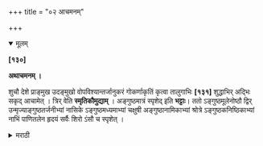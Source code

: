 +++
title = "०२ आचमनम्"

+++

<details open><summary>मूलम्</summary>

**[१३०]**

**अथाचमनम् ।**

शुचौ देशे प्राङ्मुख उदङ्मुखो वोपविश्यान्तर्जानुकरं गोकर्णाकृतिं कृत्वा तालुगाभिः **[१३१]** शुद्धाभिर् अद्भिः सकृद् आचामेत् । त्रिर् वेति **स्मृतिकौमुद्याम्** । अङ्गुष्ठमात्रं स्पृशेद् इति **भट्टाः**। ततो ऽङ्गुष्ठमूलेनोष्ठौ द्विर् उन्मृज्याङ्गुष्ठतर्जनीभ्यां नासिके ऽङ्गुष्ठमध्यमाभ्यां चक्षुषी अङ्गुष्ठानामिकाभ्यां श्रोत्रे ऽङ्गुष्ठकनिष्ठिकाभ्यां नाभिं पाणितलेन हृदयं सर्वैः शिरो ऽंसौ च स्पृशेत् ।

</details>

<details><summary>मराठी</summary>

यानन्तर आचमनविधि साङ्गतोः शुद्ध प्रदेशाम्त पूर्वाभिमुख अथवा उत्तराभिमुख बसून, गुडघ्याच्या आम्त हात घेऊन, गायीच्या कर्णासारखा हस्त करून, तालूपर्यम्त पोचणान्या शुद्धोदकानेम्, एकवेळ आच मन करावे. "किंवा ३ वेळ करावें," असे स्मृतिकौमुदीत साङ्गितले आहे. "अङ्गु प्ठमात्र स्पर्श करावा,' असें भट्ट ह्मणतात. नन्तर अङ्गुष्ठमूलाने ओठाम्स २ वेळ उन्मार्जन करून, अङ्गुष्ठतर्जनीन्नी २ नी नाकपुड्याम्स स्पर्श करून; अङ्गुष्ठमध्यमान्नी नेत्रांस, अङ्गुष्ठ व अनामिका यान्नी कर्णास, अङ्गुष्ठकनिष्ठिकान्नी नाभीस; तळहाताने हृदयास, सर्व अं गुलीन्नी मस्तक, व दोन स्कन्धाम्स अनुक्रमें उजव्यापासून म्पर्श करावा. 

॥ इति आचमनविधिः ॥
</details> 